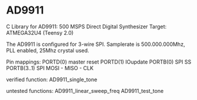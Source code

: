 AD9911
======

C Library for AD9911: 500 MSPS Direct Digital Synthesizer
Target: ATMEGA32U4 (Teensy 2.0)

The AD9911 is configured for 3-wire SPI. Samplerate is 500.000.000Mhz, PLL enabled, 25Mhz crystal used.

Pin mappings:
PORTD(0) master reset
PORTD(1) IOupdate
PORTB(0) SPI SS
PORTB(3..1) SPI MOSI - MISO - CLK

verified function:
AD9911_single_tone

untested functions:
AD9911_linear_sweep_freq
AD9911_test_tone
